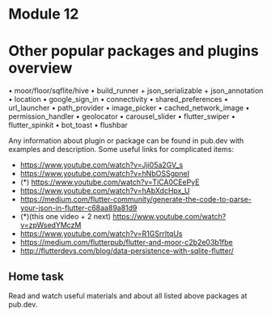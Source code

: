 # Module 12 

# Other popular packages and plugins overview
•	moor/floor/sqflite/hive
•	build_runner + json_serializable + json_annotation
•	location
•	google_sign_in
•	connectivity
•	shared_preferences
•	url_launcher
•	path_provider
•	image_picker
•	cached_network_image
•	permission_handler
•	geolocator
•	carousel_slider
•	flutter_swiper 
•	flutter_spinkit
•	bot_toast
•	flushbar


Any information about plugin or package can be found in pub.dev with examples
and description.
Some useful links for complicated items:
 - https://www.youtube.com/watch?v=Jji05a2GV_s
 - https://www.youtube.com/watch?v=hNbOSSgpneI
 - (*) https://www.youtube.com/watch?v=TiCA0CEePyE
 - https://www.youtube.com/watch?v=hAbXdcHpx_U
 - https://medium.com/flutter-community/generate-the-code-to-parse-your-json-in-flutter-c68aa89a81d9
 - (*)(this one video + 2 next) https://www.youtube.com/watch?v=zpWsedYMczM
 - https://www.youtube.com/watch?v=R1GSrrItqUs
 - https://medium.com/flutterpub/flutter-and-moor-c2b2e03b1fbe
 - http://flutterdevs.com/blog/data-persistence-with-sqlite-flutter/
 
## Home task
Read and watch useful materials and about all listed above packages at pub.dev.
 